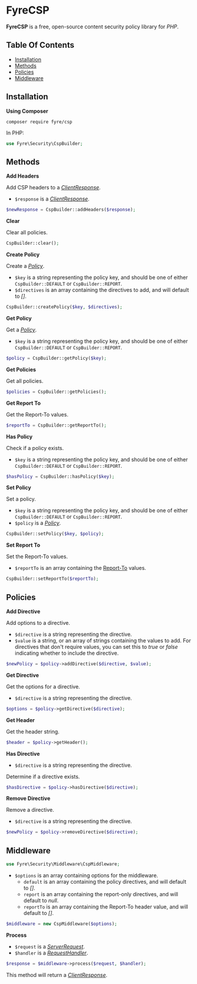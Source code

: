 # FyreCSP

**FyreCSP** is a free, open-source content security policy library for *PHP*.


## Table Of Contents
- [Installation](#installation)
- [Methods](#methods)
- [Policies](#policies)
- [Middleware](#middleware)



## Installation

**Using Composer**

```
composer require fyre/csp
```

In PHP:

```php
use Fyre\Security\CspBuilder;
```


## Methods

**Add Headers**

Add CSP headers to a [*ClientResponse*](https://github.com/elusivecodes/FyreServer#client-responses).

- `$response` is a [*ClientResponse*](https://github.com/elusivecodes/FyreServer#client-responses).

```php
$newResponse = CspBuilder::addHeaders($response);
```

**Clear**

Clear all policies.

```php
CspBuilder::clear();
```

**Create Policy**

Create a [*Policy*](#policies).

- `$key` is a string representing the policy key, and should be one of either `CspBuilder::DEFAULT` or `CspBuilder::REPORT`.
- `$directives` is an array containing the directives to add, and will default to *[]*.

```php
CspBuilder::createPolicy($key, $directives);
```

**Get Policy**

Get a [*Policy*](#policies).

- `$key` is a string representing the policy key, and should be one of either `CspBuilder::DEFAULT` or `CspBuilder::REPORT`.

```php
$policy = CspBuilder::getPolicy($key);
```

**Get Policies**

Get all policies.

```php
$policies = CspBuilder::getPolicies();
```

**Get Report To**

Get the Report-To values.

```php
$reportTo = CspBuilder::getReportTo();
```

**Has Policy**

Check if a policy exists.

- `$key` is a string representing the policy key, and should be one of either `CspBuilder::DEFAULT` or `CspBuilder::REPORT`.

```php
$hasPolicy = CspBuilder::hasPolicy($key);
```

**Set Policy**

Set a policy.

- `$key` is a string representing the policy key, and should be one of either `CspBuilder::DEFAULT` or `CspBuilder::REPORT`.
- `$policy` is a [*Policy*](#policies).

```php
CspBuilder::setPolicy($key, $policy);
```

**Set Report To**

Set the Report-To values.

- `$reportTo` is an array containing the [Report-To](https://developer.mozilla.org/en-US/docs/Web/HTTP/Headers/Content-Security-Policy/report-to) values.

```php
CspBuilder::setReportTo($reportTo);
```


## Policies

**Add Directive**

Add options to a directive.

- `$directive` is a string representing the directive.
- `$value` is a string, or an array of strings containing the values to add. For directives that don't require values, you can set this to *true* or *false* indicating whether to include the directive.

```php
$newPolicy = $policy->addDirective($directive, $value);
```

**Get Directive**

Get the options for a directive.

- `$directive` is a string representing the directive.

```php
$options = $policy->getDirective($directive);
```

**Get Header**

Get the header string.

```php
$header = $policy->getHeader();
```

**Has Directive**

- `$directive` is a string representing the directive.

Determine if a directive exists.

```php
$hasDirective = $policy->hasDirective($directive);
```

**Remove Directive**

Remove a directive.

- `$directive` is a string representing the directive.

```php
$newPolicy = $policy->removeDirective($directive);
```


## Middleware

```php
use Fyre\Security\Middleware\CspMiddleware;
```

- `$options` is an array containing options for the middleware.
    - `default` is an array containing the policy directives, and will default to *[]*.
    - `report` is an array containing the report-only directives, and will default to *null*.
    - `reportTo` is an array containing the Report-To header value, and will default to *[]*.

```php
$middleware = new CspMiddleware($options);
```

**Process**

- `$request` is a [*ServerRequest*](https://github.com/elusivecodes/FyreServer#server-requests).
- `$handler` is a [*RequestHandler*](https://github.com/elusivecodes/FyreMiddleware#request-handlers).

```php
$response = $middleware->process($request, $handler);
```

This method will return a [*ClientResponse*](https://github.com/elusivecodes/FyreServer#client-responses).